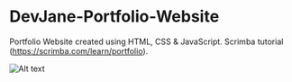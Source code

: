 # DevJane-Portfolio-Website
Portfolio Website created using HTML, CSS &amp; JavaScript. Scrimba tutorial (https://scrimba.com/learn/portfolio).

![Alt text](/DevJane.jpg "DevJan")
